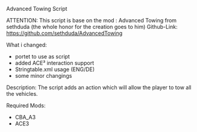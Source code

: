 Advanced Towing Script

ATTENTION: This script is base on the mod : Advanced Towing from sethduda (the whole honor for the creation goes to him)
Github-Link: https://github.com/sethduda/AdvancedTowing

What i changed:
  - portet to use as script
  - added ACE³ interaction support
  - Stringtable.xml usage (ENG/DE)
  - some minor changings

Description:
The script adds an action which will allow the player to tow all the vehicles.

Required Mods:
  - CBA_A3
  - ACE3
